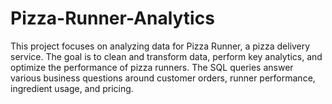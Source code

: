 # Pizza-Runner-Analytics
This project focuses on analyzing data for Pizza Runner, a pizza delivery service. The goal is to clean and transform data, perform key analytics, and optimize the performance of pizza runners. The SQL queries answer various business questions around customer orders, runner performance, ingredient usage, and pricing.
